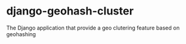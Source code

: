 # django-geohash-cluster
The Django application that provide a geo clutering feature based on geohashing

